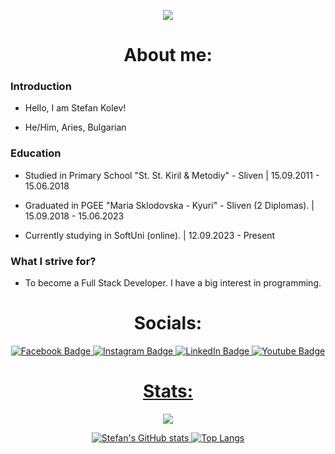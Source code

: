 <p align="center"><img src="https://github.com/stefankolevv/stefankolevv/assets/68730434/9c88ea09-75a6-4e76-8d0f-1d34d8ad4e87" /></p>

<h1 align="center"> About me: </h1>

### Introduction

- Hello, I am Stefan Kolev!

- He/Him, Aries, Bulgarian
  
### Education

- Studied in Primary School "St. St. Kiril & Metodiy" - Sliven | 15.09.2011 - 15.06.2018

- Graduated in PGEE "Maria Sklodovska - Kyuri" - Sliven (2 Diplomas). | 15.09.2018 - 15.06.2023 

- Currently studying in SoftUni (online). | 12.09.2023 - Present

### What I strive for?

- To become a Full Stack Developer. I have a big interest in programming.

<h1 align="center"> Socials: </h1>
<div align="center">
<div id="badges">
    <a href="https://www.facebook.com/stefan.kolev.56829">
    <img src="https://img.shields.io/badge/Facebook-black?style=for-the-badge&logo=facebook&logoColor=blue" alt="Facebook Badge"/>
  </a>
  <a href="https://www.instagram.com/s.kolevv">
    <img src="https://img.shields.io/badge/Instagram-black?style=for-the-badge&logo=instagram&logoColor=orange" alt="Instagram Badge"/>
  </a>
  <a href="www.linkedin.com/in/stefankolevv">
   <img src="https://img.shields.io/badge/Linkedin-black?style=for-the-badge&logo=linkedin&logoColor=blue" alt="LinkedIn Badge"/>
  <a href="https://www.youtube.com/@Stefan_Kolev">
    <img src="https://img.shields.io/badge/YouTube-black?style=for-the-badge&logo=youtube&logoColor=red" alt="Youtube Badge"/>
</div>
  </div>
<h1 align="center"> Stats: </h1>

<div align="center">

![](https://komarev.com/ghpvc/?username=stefankolevv)

![Stefan's GitHub stats](https://github-readme-stats.vercel.app/api?username=stefankolevv&show_icons=true&theme=tokyonight) [![Top Langs](https://github-readme-stats.vercel.app/api/top-langs/?username=stefankolevv&theme=tokyonight)](https://github.com/stefankolevv/github-readme-stats)
</div>
